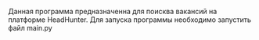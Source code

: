 Данная программа предназначенна для поисква вакансий на платформе HeadHunter. Для запуска программы необходимо запустить файл main.py
